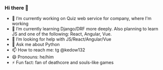 ### Hi there 👋


- 🔭 I’m currently working on Quiz web service for company, where I'm working
- 🌱 I’m currently learning Django/DRF more deeply. Also planning to learn JS and one of the following: React, Angular, Vue.
- 🤔 I’m looking for help with JS/React/Angular/Vue
- 💬 Ask me about Python
- 📫 How to reach me: tg @kedow132
- 😄 Pronouns: he/him
- ⚡ Fun fact: fan of deathcore and souls-like games


<!--START_SECTION:waka-->
<!--END_SECTION:waka-->

